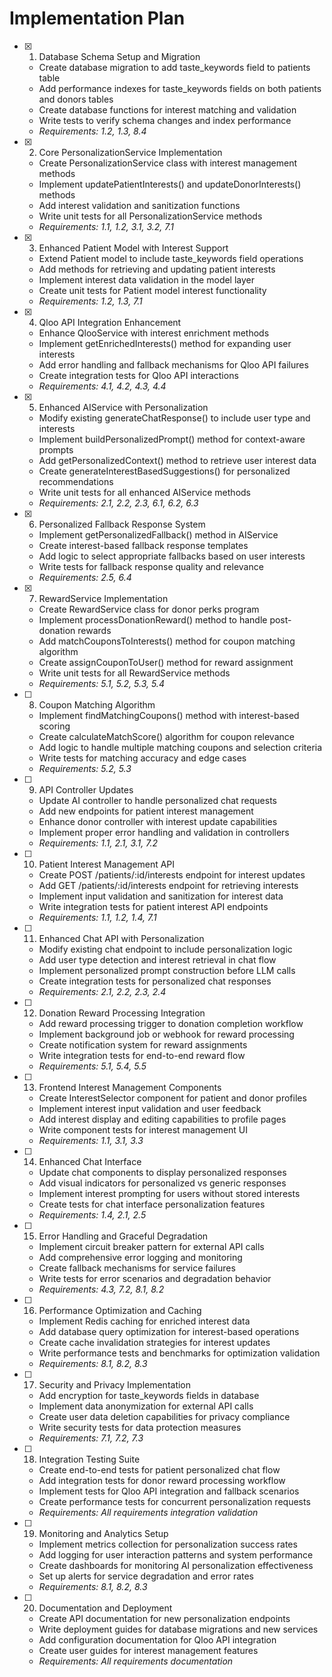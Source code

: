 # Implementation Plan

- [x] 1. Database Schema Setup and Migration

  - Create database migration to add taste_keywords field to patients table
  - Add performance indexes for taste_keywords fields on both patients and donors tables
  - Create database functions for interest matching and validation
  - Write tests to verify schema changes and index performance
  - _Requirements: 1.2, 1.3, 8.4_

- [x] 2. Core PersonalizationService Implementation

  - Create PersonalizationService class with interest management methods
  - Implement updatePatientInterests() and updateDonorInterests() methods
  - Add interest validation and sanitization functions
  - Write unit tests for all PersonalizationService methods
  - _Requirements: 1.1, 1.2, 3.1, 3.2, 7.1_

- [x] 3. Enhanced Patient Model with Interest Support

  - Extend Patient model to include taste_keywords field operations
  - Add methods for retrieving and updating patient interests
  - Implement interest data validation in the model layer
  - Create unit tests for Patient model interest functionality
  - _Requirements: 1.2, 1.3, 7.1_

- [x] 4. Qloo API Integration Enhancement

  - Enhance QlooService with interest enrichment methods
  - Implement getEnrichedInterests() method for expanding user interests
  - Add error handling and fallback mechanisms for Qloo API failures
  - Create integration tests for Qloo API interactions
  - _Requirements: 4.1, 4.2, 4.3, 4.4_

- [x] 5. Enhanced AIService with Personalization

  - Modify existing generateChatResponse() to include user type and interests
  - Implement buildPersonalizedPrompt() method for context-aware prompts
  - Add getPersonalizedContext() method to retrieve user interest data
  - Create generateInterestBasedSuggestions() for personalized recommendations
  - Write unit tests for all enhanced AIService methods
  - _Requirements: 2.1, 2.2, 2.3, 6.1, 6.2, 6.3_

- [x] 6. Personalized Fallback Response System

  - Implement getPersonalizedFallback() method in AIService
  - Create interest-based fallback response templates
  - Add logic to select appropriate fallbacks based on user interests
  - Write tests for fallback response quality and relevance
  - _Requirements: 2.5, 6.4_

- [x] 7. RewardService Implementation

  - Create RewardService class for donor perks program
  - Implement processDonationReward() method to handle post-donation rewards
  - Add matchCouponsToInterests() method for coupon matching algorithm
  - Create assignCouponToUser() method for reward assignment
  - Write unit tests for all RewardService methods
  - _Requirements: 5.1, 5.2, 5.3, 5.4_

- [ ] 8. Coupon Matching Algorithm

  - Implement findMatchingCoupons() method with interest-based scoring
  - Create calculateMatchScore() algorithm for coupon relevance
  - Add logic to handle multiple matching coupons and selection criteria
  - Write tests for matching accuracy and edge cases
  - _Requirements: 5.2, 5.3_

- [ ] 9. API Controller Updates

  - Update AI controller to handle personalized chat requests
  - Add new endpoints for patient interest management
  - Enhance donor controller with interest update capabilities
  - Implement proper error handling and validation in controllers
  - _Requirements: 1.1, 2.1, 3.1, 7.2_

- [ ] 10. Patient Interest Management API

  - Create POST /patients/:id/interests endpoint for interest updates
  - Add GET /patients/:id/interests endpoint for retrieving interests
  - Implement input validation and sanitization for interest data
  - Write integration tests for patient interest API endpoints
  - _Requirements: 1.1, 1.2, 1.4, 7.1_

- [ ] 11. Enhanced Chat API with Personalization

  - Modify existing chat endpoint to include personalization logic
  - Add user type detection and interest retrieval in chat flow
  - Implement personalized prompt construction before LLM calls
  - Create integration tests for personalized chat responses
  - _Requirements: 2.1, 2.2, 2.3, 2.4_

- [ ] 12. Donation Reward Processing Integration

  - Add reward processing trigger to donation completion workflow
  - Implement background job or webhook for reward processing
  - Create notification system for reward assignments
  - Write integration tests for end-to-end reward flow
  - _Requirements: 5.1, 5.4, 5.5_

- [ ] 13. Frontend Interest Management Components

  - Create InterestSelector component for patient and donor profiles
  - Implement interest input validation and user feedback
  - Add interest display and editing capabilities to profile pages
  - Write component tests for interest management UI
  - _Requirements: 1.1, 3.1, 3.3_

- [ ] 14. Enhanced Chat Interface

  - Update chat components to display personalized responses
  - Add visual indicators for personalized vs generic responses
  - Implement interest prompting for users without stored interests
  - Create tests for chat interface personalization features
  - _Requirements: 1.4, 2.1, 2.5_

- [ ] 15. Error Handling and Graceful Degradation

  - Implement circuit breaker pattern for external API calls
  - Add comprehensive error logging and monitoring
  - Create fallback mechanisms for service failures
  - Write tests for error scenarios and degradation behavior
  - _Requirements: 4.3, 7.2, 8.1, 8.2_

- [ ] 16. Performance Optimization and Caching

  - Implement Redis caching for enriched interest data
  - Add database query optimization for interest-based operations
  - Create cache invalidation strategies for interest updates
  - Write performance tests and benchmarks for optimization validation
  - _Requirements: 8.1, 8.2, 8.3_

- [ ] 17. Security and Privacy Implementation

  - Add encryption for taste_keywords fields in database
  - Implement data anonymization for external API calls
  - Create user data deletion capabilities for privacy compliance
  - Write security tests for data protection measures
  - _Requirements: 7.1, 7.2, 7.3_

- [ ] 18. Integration Testing Suite

  - Create end-to-end tests for patient personalized chat flow
  - Add integration tests for donor reward processing workflow
  - Implement tests for Qloo API integration and fallback scenarios
  - Create performance tests for concurrent personalization requests
  - _Requirements: All requirements integration validation_

- [ ] 19. Monitoring and Analytics Setup

  - Implement metrics collection for personalization success rates
  - Add logging for user interaction patterns and system performance
  - Create dashboards for monitoring AI personalization effectiveness
  - Set up alerts for service degradation and error rates
  - _Requirements: 8.1, 8.2, 8.3_

- [ ] 20. Documentation and Deployment
  - Create API documentation for new personalization endpoints
  - Write deployment guides for database migrations and new services
  - Add configuration documentation for Qloo API integration
  - Create user guides for interest management features
  - _Requirements: All requirements documentation_
